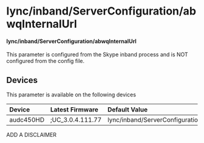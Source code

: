 ﻿---
description: lync/inband/ServerConfiguration/abwqInternalUrl
search:
    keywords: ['lync','inband','ServerConfiguration','abwqInternalUrl']
---

# lync/inband/ServerConfiguration/abwqInternalUrl

#### lync/inband/ServerConfiguration/abwqInternalUrl

This parameter is configured from the Skype inband process and is NOT configured from the config file.



## Devices
This parameter is available on the following devices

| Device | Latest Firmware | Default Value |
|:---|:---|:---|
| audc450HD | ;UC_3.0.4.111.77 | lync/inband/ServerConfiguration/abwqInternalUrl= 

ADD A DISCLAIMER

